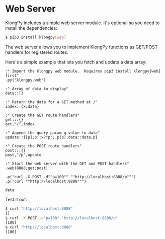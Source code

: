 # Web Server


KlongPy includes a simple web server module.  It's optional so you need to install the dependencies:

```bash
$ pip3 install klongpy[web]
```

The web server allows you to implement KlongPy functions as GET/POST handlers for registered routes.


Here's a simple example that lets you fetch and update a data array:

```
:" Import the Klongpy web module.  Requires pip3 install klongpy[web] first"
.py("klongpy.web")

:" Array of data to display"
data::[]

:" Return the data for a GET method at /"
index::{x;data}

:" Create the GET route handlers"
get:::{}
get,"/",index

:" Append the query param q value to data"
update::{[p];p::x?"p";.p(p);data::data,p}

:" Create the POST route handlers"
post:::{}
post,"/p",update

:" Start the web server with the GET and POST handlers"
.web(8888;get;post)

.p("curl -X POST -d""p=100"" ""http://localhost:8888/p""")
.p("curl ""http://localhost:8888""")

data
```

Test it out:

```bash
$ curl "http://localhost:8888"
[]
$ curl -X POST -d"p=100" "http://localhost:8888/p"
[100]
$ curl "http://localhost:8888"
[100]
```
